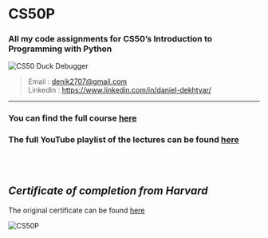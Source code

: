 # CS50P
### All my code assignments for CS50’s Introduction to Programming with Python
![CS50 Duck Debugger](https://cs50.gallerycdn.vsassets.io/extensions/cs50/ddb50/1.1.2/1691002683906/Microsoft.VisualStudio.Services.Icons.Default)

> Email : denik2707@gmail.com  
> LinkedIn : https://www.linkedin.com/in/daniel-dekhtyar/
---
### You can find the full course [here](https://cs50.harvard.edu/python/2022/)

### The full YouTube playlist of the lectures can be found [here](https://www.youtube.com/playlist?list=PLhQjrBD2T3817j24-GogXmWqO5Q5vYy0V)  
<br></br>

## _Certificate of completion from Harvard_
The original certificate can be found [here](https://cs50.harvard.edu/certificates/5692f40f-e31a-4920-9fa8-6b08e453c98a)  

![CS50P](https://github.com/DanielDekhtyar/CS50P/assets/44679647/90dffd26-1f94-4b90-86f8-e6535bae8dd7)
